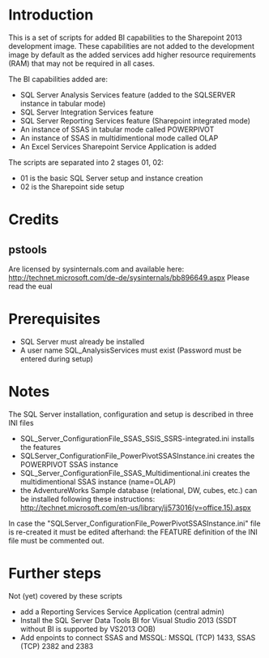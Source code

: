 # Introduction
This is a set of scripts for added BI capabilities to the Sharepoint 2013 development image. These capabilities are not added to the development image by default as the added services add higher resource requirements (RAM) that may not be required in all cases.

The BI capabilities added are:
- SQL Server Analysis Services feature  (added to the SQLSERVER instance in tabular mode)
- SQL Server Integration Services feature 
- SQL Server Reporting Services feature (Sharepoint integrated mode)
- An instance of SSAS in tabular mode called POWERPIVOT
- An instance of SSAS in multidimentional mode called OLAP
- An Excel Services Sharepoint Service Application is added

The scripts are separated into 2 stages 01, 02:
- 01 is the basic SQL Server setup and instance creation
- 02 is the Sharepoint side setup

# Credits
## pstools
Are licensed by sysinternals.com and available here: http://technet.microsoft.com/de-de/sysinternals/bb896649.aspx
Please read the eual
 
# Prerequisites
* SQL Server must already be installed
* A user name SQL_AnalysisServices must exist (Password must be entered during setup)

# Notes


The SQL Server installation, configuration and setup is described in three INI files
- SQL_Server_ConfigurationFile_SSAS_SSIS_SSRS-integrated.ini installs the features
- SQLServer_ConfigurationFile_PowerPivotSSASInstance.ini creates the POWERPIVOT SSAS instance
- SQL_Server_ConfigurationFile_SSAS_Multidimentional.ini creates the multidimentional SSAS instance (name=OLAP)
- the AdventureWorks Sample database (relational, DW, cubes, etc.) can be installed following these instructions: http://technet.microsoft.com/en-us/library/jj573016(v=office.15).aspx

In case the "SQLServer_ConfigurationFile_PowerPivotSSASInstance.ini" file is re-created it must be edited afterhand: the FEATURE definition of the INI file must be commented out. 

# Further steps
Not (yet) covered by these scripts

* add a Reporting Services Service Application (central admin)
* Install the SQL Server Data Tools BI for Visual Studio 2013 (SSDT without BI is supported by VS2013 OOB)
* Add enpoints to connect SSAS and MSSQL: MSSQL (TCP) 1433, SSAS (TCP) 2382 and 2383
